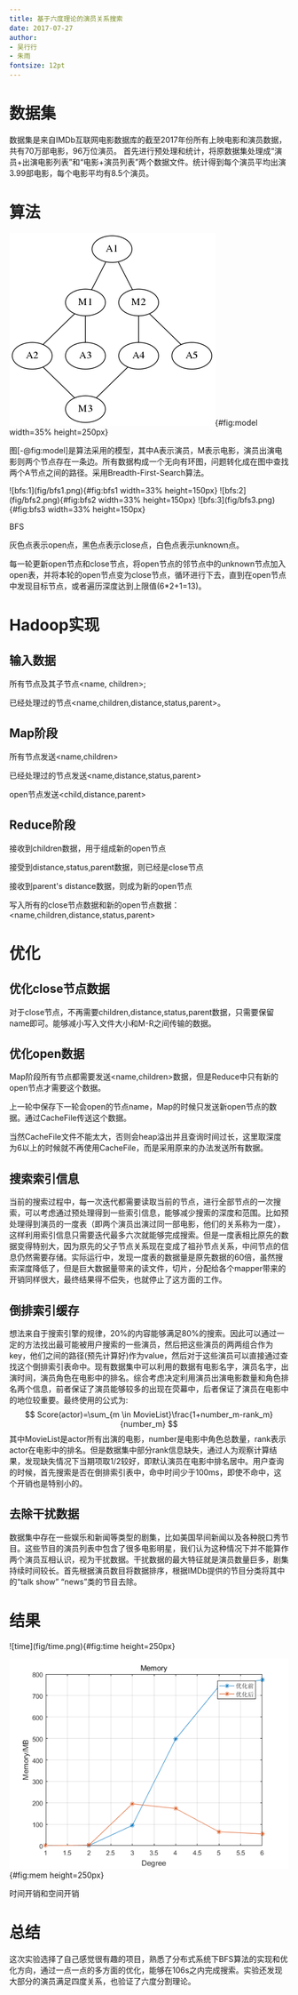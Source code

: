 ```yaml
---
title: 基于六度理论的演员关系搜索
date: 2017-07-27
author:
- 吴行行
- 朱雨
fontsize: 12pt
---
```



# 数据集

数据集是来自IMDb互联网电影数据库的截至2017年份所有上映电影和演员数据，共有70万部电影，96万位演员。
首先进行预处理和统计，将原数据集处理成“演员+出演电影列表”和“电影+演员列表”两个数据文件。统计得到每个演员平均出演3.99部电影，每个电影平均有8.5个演员。

# 算法

![model](fig/model.png){#fig:model width=35% height=250px}

图[-@fig:model]是算法采用的模型，其中A表示演员，M表示电影，演员出演电影则两个节点存在一条边。所有数据构成一个无向有环图，问题转化成在图中查找两个A节点之间的路径。采用Breadth-First-Search算法。

<div id="fig:BFS">
![bfs:1](fig/bfs1.png){#fig:bfs1 width=33% height=150px}
![bfs:2](fig/bfs2.png){#fig:bfs2 width=33% height=150px}
![bfs:3](fig/bfs3.png){#fig:bfs3 width=33% height=150px}

BFS
</div>
灰色点表示open点，黑色点表示close点，白色点表示unknown点。

每一轮更新open节点和close节点，将open节点的邻节点中的unknown节点加入open表，并将本轮的open节点变为close节点，循环进行下去，直到在open节点中发现目标节点，或者遍历深度达到上限值(6*2+1=13)。

# Hadoop实现

## 输入数据

所有节点及其子节点\<name, children\>;

已经处理过的节点\<name,children,distance,status,parent\>。

## Map阶段

所有节点发送\<name,children\>

已经处理过的节点发送\<name,distance,status,parent\> 

open节点发送\<child,distance,parent\>

## Reduce阶段

接收到children数据，用于组成新的open节点

接受到distance,status,parent数据，则已经是close节点

接收到parent's distance数据，则成为新的open节点

写入所有的close节点数据和新的open节点数据：\<name,children,distance,status,parent\>

# 优化

## 优化close节点数据

对于close节点，不再需要children,distance,status,parent数据，只需要保留name即可。能够减小写入文件大小和M-R之间传输的数据。

## 优化open数据

Map阶段所有节点都需要发送\<name,children\>数据，但是Reduce中只有新的open节点才需要这个数据。

上一轮中保存下一轮会open的节点name，Map的时候只发送新open节点的数据。通过CacheFile传送这个数据。

当然CacheFile文件不能太大，否则会heap溢出并且查询时间过长，这里取深度为6以上的时候就不再使用CacheFile，而是采用原来的办法发送所有数据。

## 搜索索引信息

当前的搜索过程中，每一次迭代都需要读取当前的节点，进行全部节点的一次搜索，可以考虑通过预处理得到一些索引信息，能够减少搜索的深度和范围。比如预处理得到演员的一度表（即两个演员出演过同一部电影，他们的关系称为一度），这样利用索引信息只需要迭代最多六次就能够完成搜索。但是一度表相比原先的数据变得特别大，因为原先的父子节点关系现在变成了祖孙节点关系，中间节点的信息仍然需要存储。实际运行中，发现一度表的数据量是原先数据的60倍，虽然搜索深度降低了，但是巨大数据量带来的读文件，切片，分配给各个mapper带来的开销同样很大，最终结果得不偿失，也就停止了这方面的工作。

## 倒排索引缓存

想法来自于搜索引擎的规律，20%的内容能够满足80%的搜索。因此可以通过一定的方法找出最可能被用户搜索的一些演员，然后把这些演员的两两组合作为key，他们之间的路径(预先计算好)作为value，然后对于这些演员可以直接通过查找这个倒排索引表命中。现有数据集中可以利用的数据有电影名字，演员名字，出演时间，演员角色在电影中的排名。综合考虑决定利用演员出演电影数量和角色排名两个信息，前者保证了演员能够较多的出现在荧幕中，后者保证了演员在电影中的地位较重要。最终使用的公式为:
$$
Score(actor)=\sum_{m \in MovieList}\frac{1+number_m-rank_m}{number_m}
$$
其中MovieList是actor所有出演的电影，number是电影中角色总数量，rank表示actor在电影中的排名。但是数据集中部分rank信息缺失，通过人为观察计算结果，发现缺失情况下当期项取1/2较好，即默认演员在电影中排名居中。用户查询的时候，首先搜索是否在倒排索引表中，命中时间少于100ms，即使不命中，这个开销也是特别小的。

## 去除干扰数据

数据集中存在一些娱乐和新闻等类型的剧集，比如美国早间新闻以及各种脱口秀节目。这些节目的演员列表中包含了很多电影明星，我们认为这种情况下并不能算作两个演员互相认识，视为干扰数据。干扰数据的最大特征就是演员数量巨多，剧集持续时间较长。首先根据演员数目将数据排序，根据IMDb提供的节目分类将其中的“talk show” “news”类的节目去除。

# 结果
<div id="fig:result">
![time](fig/time.png){#fig:time  height=250px}

![memory](fig/memory.png){#fig:mem height=250px}

时间开销和空间开销
</div>

# 总结

这次实验选择了自己感觉很有趣的项目，熟悉了分布式系统下BFS算法的实现和优化方向，通过一点一点的多方面的优化，能够在106s之内完成搜索。实验还发现大部分的演员满足四度关系，也验证了六度分割理论。